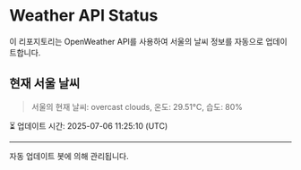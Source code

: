 
# Weather API Status

이 리포지토리는 OpenWeather API를 사용하여 서울의 날씨 정보를 자동으로 업데이트합니다.

## 현재 서울 날씨
> 서울의 현재 날씨: overcast clouds, 온도: 29.51°C, 습도: 80%

⏳ 업데이트 시간: 2025-07-06 11:25:10 (UTC)

---
자동 업데이트 봇에 의해 관리됩니다.
